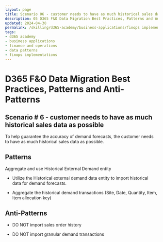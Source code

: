 ```yaml
---
layout: page
title: Scenario 06 - customer needs to have as much historical sales data as possible
description: 05 D365 F&O Data Migration Best Practices, Patterns and Anti-Patterns
updated: 2024-04-30
permalink: /skilling/d365-academy/business-applications/finops implementation best practices and patterns/dmscenario-06
tags:
- d365 academy
- business applications
- finance and operations
- data patterns
- finops implementations
---
```


# D365 F&O Data Migration Best Practices, Patterns and Anti-Patterns

## Scenario # 6 - customer needs to have as much historical sales data as possible
To help guarantee the accuracy of demand forecasts, the customer needs to have as much historical sales data as possible.


## Patterns
Aggregate and use Historical External Demand entity

* Utilize the Historical external demand data entity to import historical data for demand forecasts.

* Aggregate the historical demand transactions (Site, Date, Quantity, Item, Item allocation key)


## Anti-Patterns
* DO NOT import sales order history

* DO NOT import granular demand transactions 